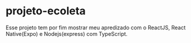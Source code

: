 # projeto-ecoleta

Esse projeto tem por fim mostrar meu apredizado com o ReactJS, React Native(Expo) e Nodejs(express) com TypeScript.
